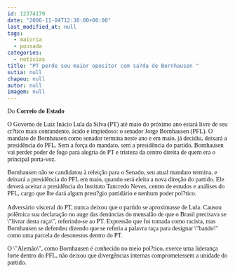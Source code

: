```yaml
---
id: 12374179
date: "2006-11-04T12:38:00+00:00"
last_modified_at: null
tags:
  - maioria
  - pousada
categories:
  - noticias
title: "PT perde seu maior opositor com sa?da de Bornhausen "
sutia: null
chapeu: null
autor: null
imagem: null
---
```

<p><P><FONT face=Verdana>Do <STRONG>Correio do Estado</STRONG></FONT></P></p>
<p><P><FONT face=Verdana>O Governo de Luiz Inácio Lula da Silva (PT) até maio do próximo ano estará livre de seu cr?tico mais contundente, ácido e impiedoso: o senador Jorge Bornhausen (PFL). O mandato de Bornhausen como senador termina neste ano e em maio, já decidiu, deixará a presidência do PFL. Sem a força do mandato, sem a presidência do partido, Bornhausen vai perder poder de fogo para alegria do PT e tristeza da centro direita de quem era o principal porta-voz. </FONT></P></p>
<p><P><FONT face=Verdana>Bornhausen não se candidatou à releição para o Senado, seu atual mandato termina, e deixará a presidência do PFL em maio, quando será eleita a nova direção do partido. Ele deverá aceitar a presidência do Instituto Tancredo Neves, centro de estudos e análises do PFL, cargo que lhe dará algum prest?gio partidário e nenhum poder pol?tico. <BR>&nbsp;<BR>Adversário visceral do PT, nunca deixou que o partido se aproximasse de Lula. Causou polêmica sua declaração no auge das denúncias do mensalão de que o Brasil precisava se \"livrar desta raça\", referindo-se ao PT. Expressão que foi tomada como racista, mas Bornhausen se defendeu dizendo que se referia a palavra raça para designar \"bando\" como uma parcela de desonestos dentro do PT. </FONT></P></p>
<p><P><FONT face=Verdana>O \"Alemão\", como Bornhausen é conhecido no meio pol?tico, exerce uma liderança forte dentro do PFL, não deixou que divergências internas comprometessem a unidade do partido. </FONT></P> </p>

